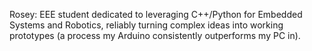 Rosey: EEE student dedicated to leveraging C++/Python for Embedded Systems and Robotics, reliably turning complex ideas into working prototypes (a process my Arduino consistently outperforms my PC in).
